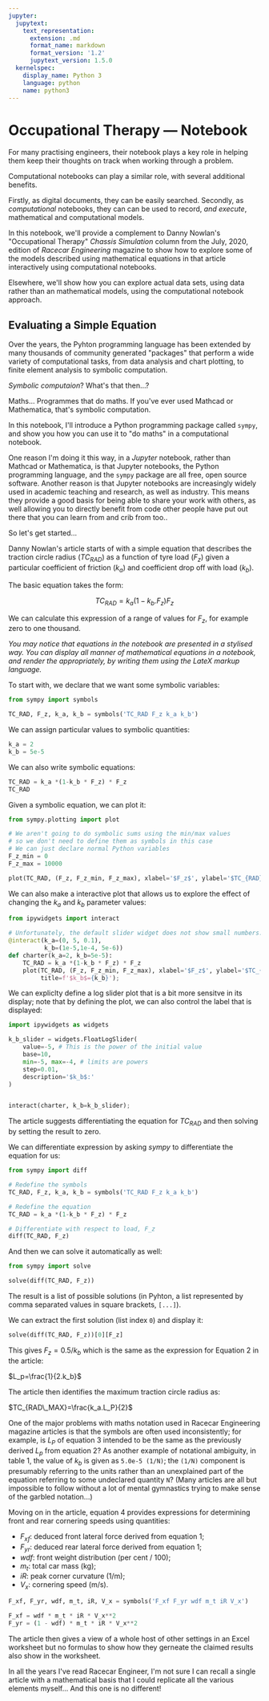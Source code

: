```yaml
---
jupyter:
  jupytext:
    text_representation:
      extension: .md
      format_name: markdown
      format_version: '1.2'
      jupytext_version: 1.5.0
  kernelspec:
    display_name: Python 3
    language: python
    name: python3
---
```


# Occupational Therapy — Notebook

For many practising engineers, their notebook plays a key role in helping them keep their thoughts on track when working through a problem.

Computational notebooks can play a similar role, with several additional benefits.

Firstly, as digital documents, they can be easily searched. Secondly, as *computational* notebooks, they can can be used to record, *and execute*, mathematical and computational models.

In this notebook, we'll provide a complement to Danny Nowlan's "Occupational Therapy" *Chassis Simulation* column from the July, 2020, edition of *Racecar Engineering* magazine to show how  to explore some of the models described using mathematical equations in that article interactively using computational notebooks.

Elsewhere, we'll show how you can explore actual data sets, using data rather than an mathematical models, using the computational notebook approach.


## Evaluating a Simple Equation

Over the years, the Pyhton programming language has been extended by many thousands of community generated "packages" that perform a wide variety of computational tasks, from data analysis and chart plotting, to finite element analysis to symbolic computation.

*Symbolic computaion*? What's that then...?

Maths... Programmes that do maths. If you've ever used Mathcad or Mathematica, that's symbolic computation.

In this notebook, I'll introduce a Python programming package called `sympy`, and show you how you can use it to "do maths" in a computational notebook.

One reason I'm doing it this way, in a *Jupyter* notebook, rather than Mathcad or Mathematica,  is that Jupyter notebooks, the Python programming language, and the `sympy` package are all free, open source software. Another reason is that Jupyter notebooks are increasingly widely used in academic teaching and research, as well as industry. This means they provide a good basis for being able to share your work with others, as well allowing you to directly benefit from code other people have put out there that you can learn from and crib from too..

So let's get started...

<!-- #region -->
Danny Nowlan's article starts of with a simple equation that describes the traction circle radius ($TC_{RAD}$) as a function of tyre load ($F_z$) given a particular coefficient of friction ($k_a$) and coefficient drop off with load ($k_b$).

The basic equation takes the form:

$$TC_{RAD}=k_a(1-k_b.F_z)F_z$$


We can calculate this expression of a range of values for $F_z$, for example zero to one thousand.

*You may notice that equations in the notebook are presented in a stylised way. You can display all manner of mathematical equations in a notebook, and render the appropriately, by writing them using the LateX markup language.*
<!-- #endregion -->

To start with, we declare that we want some symbolic variables: 

```python
from sympy import symbols

TC_RAD, F_z, k_a, k_b = symbols('TC_RAD F_z k_a k_b')
```

We can assign particular values to symbolic quantities:

```python
k_a = 2
k_b = 5e-5
```

We can also write symbolic equations:

```python
TC_RAD = k_a *(1-k_b * F_z) * F_z
TC_RAD
```

Given a symbolic equation, we can plot it:

```python
from sympy.plotting import plot

# We aren't going to do symbolic sums using the min/max values
# so we don't need to define them as symbols in this case
# We can just declare normal Python variables
F_z_min = 0
F_z_max = 10000

plot(TC_RAD, (F_z, F_z_min, F_z_max), xlabel='$F_z$', ylabel='$TC_{RAD}$');
```

We can also make a interactive plot that allows us to explore the effect of changing the $k_a$ and $k_b$ parameter values:

```python
from ipywidgets import interact

# Unfortunately, the default slider widget does not show small numbers...
@interact(k_a=(0, 5, 0.1),
          k_b=(1e-5,1e-4, 5e-6))
def charter(k_a=2, k_b=5e-5):
    TC_RAD = k_a *(1-k_b * F_z) * F_z
    plot(TC_RAD, (F_z, F_z_min, F_z_max), xlabel='$F_z$', ylabel='$TC_{RAD}$',
         title=f'$k_b$={k_b}');

```

We can expliclty define a log slider plot that is a bit more sensitve in its display; note that by defining the plot, we can also control the label that is displayed:

```python
import ipywidgets as widgets

k_b_slider = widgets.FloatLogSlider(
    value=-5, # This is the power of the initial value
    base=10,
    min=-5, max=-4, # limits are powers
    step=0.01,
    description='$k_b$:'
)


interact(charter, k_b=k_b_slider);
```

The article suggests differentiating the equation for $TC_{RAD}$ and then solving by setting the result to zero.

We can differentiate expression by asking *sympy* to differentiate the equation for us:

```python
from sympy import diff

# Redefine the symbols
TC_RAD, F_z, k_a, k_b = symbols('TC_RAD F_z k_a k_b')

# Redefine the equation
TC_RAD = k_a *(1-k_b * F_z) * F_z

# Differentiate with respect to load, F_z
diff(TC_RAD, F_z)
```

And then we can solve it automatically as well:

```python
from sympy import solve

solve(diff(TC_RAD, F_z))
```

The result is a list of possible solutions (in Pyhton, a list represented by comma separated values in square brackets, `[...]`).

We can extract the first solution (list index `0`) and display it:

```python
solve(diff(TC_RAD, F_z))[0][F_z]
```

This gives $F_z=0.5/k_b$ which is the same as the expression for Equation 2 in the article:

$L_p=\frac{1}{2.k_b}$


The article then identifies the maximum traction circle radius as:

$TC_{RAD\_MAX}=\frac{k_a.L_P}{2}$

One of the major problems with maths notation used in Racecar Engineering magazine articles is that the symbols are often used inconsistently; for example, is $L_P$ of equation 3 intended to be the same as the previously derived $L_p$ from equation 2? As another example of notational ambiguity, in table 1, the value of $k_b$ is given as `5.0e-5 (1/N)`; the `(1/N)` component is presumably referring to the units rather than an unexplained part of the equation referring to some undeclared quantity `N`? (Many articles are all but impossible to follow without a lot of mental gymnastics trying to make sense of the garbled notation...)


Moving on in the article, equation 4 provides expressions for determining front and rear cornering speeds using quantities:

- $F_{xf}$: deduced front lateral force derived from equation 1;
- $F_{yr}$: deduced rear lateral force derived from equation 1;
- $wdf$: front weight distribution (per cent / 100);
- $m_t$: total car mass (kg);
- $iR$: peak corner curvature (1/m);
- $V_x$: cornering speed (m/s).



```python
F_xf, F_yr, wdf, m_t, iR, V_x = symbols('F_xf F_yr wdf m_t iR V_x')

F_xf = wdf * m_t * iR * V_x**2
F_yr = (1 - wdf) * m_t * iR * V_x**2
```

The article then gives a view of a whole host of other settings in an Excel worksheet but no formulas to show how they gerneate the claimed results also show in the worksheet.

In all the years I've read Racecar Engineer, I'm not sure I can recall a single article with a mathematical basis that I could replicate all the various elements myself... And this one is no different!
